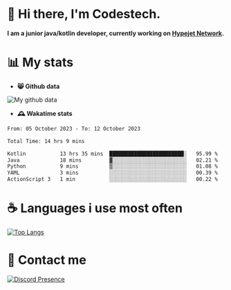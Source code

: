 # 👋 Hi there, I'm Codestech.
**I am a junior java/kotlin developer, currently working on [Hypejet Network](https://github.com/Hypejet).**

# 📊 My stats
- **😸 Github data**

![My github data](https://github-readme-stats.vercel.app/api?username=Codestech1&count_private=true&include_all_commits=true&theme=codeSTACKr)

- **🕰️ Wakatime stats**
<!--START_SECTION:waka-->

```txt
From: 05 October 2023 - To: 12 October 2023

Total Time: 14 hrs 9 mins

Kotlin           13 hrs 35 mins  ████████████████████████░   95.99 %
Java             18 mins         ▓░░░░░░░░░░░░░░░░░░░░░░░░   02.21 %
Python           9 mins          ▒░░░░░░░░░░░░░░░░░░░░░░░░   01.08 %
YAML             3 mins          ░░░░░░░░░░░░░░░░░░░░░░░░░   00.39 %
ActionScript 3   1 min           ░░░░░░░░░░░░░░░░░░░░░░░░░   00.22 %
```

<!--END_SECTION:waka-->

# ☕ Languages i use most often
[![Top Langs](https://github-readme-stats.vercel.app/api/top-langs/?username=Codestech1&layout=compact&langs_count=8&exclude_repo=window5000.github.io&theme=codeSTACKr)](https://github.com/anuraghazra/github-readme-stats)

# 💬 Contact me
[![Discord Presence](https://lanyard.cnrad.dev/api/650718742157852740)](https://discord.com/users/650718742157852740)
</br>
